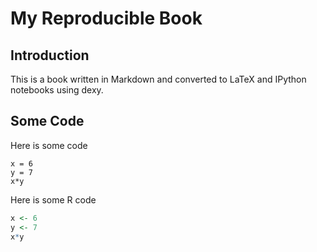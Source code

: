 # My Reproducible Book

## Introduction

This is a book written in Markdown and converted to LaTeX and IPython notebooks using dexy.

## Some Code

Here is some code

```
x = 6
y = 7
x*y
```

Here is some R code

```r
x <- 6
y <- 7
x*y
```
